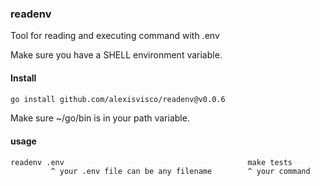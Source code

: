 ### readenv

Tool for reading and executing command with .env

Make sure you have a SHELL environment variable.


#### Install

```bash
go install github.com/alexisvisco/readenv@v0.0.6
```

Make sure ~/go/bin is in your path variable.


#### usage

```bash
readenv .env                                         make tests
         ^ your .env file can be any filename        ^ your command
```